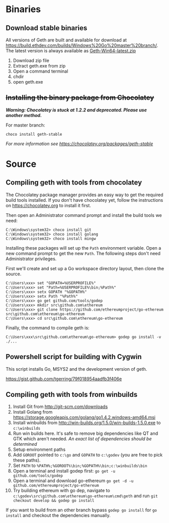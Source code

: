 # Binaries

## Download stable binaries

All versions of Geth are built and available for download at https://build.ethdev.com/builds/Windows%20Go%20master%20branch/. The latest version is always available as [Geth-Win64-latest.zip](https://build.ethdev.com/builds/Windows%20Go%20master%20branch/Geth-Win64-latest.zip)

1. Download zip file
1. Extract geth.exe from zip
1. Open a command terminal
1. chdir <path to geth.exe>
1. open geth.exe

## ~~Installing the binary package from Chocolatey~~

_**Warning: Chocolatey is stuck at 1.2.2 and deprecated. Please use another method.**_

For master branch:
```
choco install geth-stable
```
_For more information see https://chocolatey.org/packages/geth-stable_

# Source

## Compiling geth with tools from chocolatey

The Chocolatey package manager provides an easy way to get
the required build tools installed. If you don't have chocolatey yet,
follow the instructions on https://chocolatey.org to install it first.

Then open an Administrator command prompt and install the build tools
we need:

```text
C:\Windows\system32> choco install git
C:\Windows\system32> choco install golang
C:\Windows\system32> choco install mingw
``` 

Installing these packages will set up the `Path` environment variable.
Open a new command prompt to get the new `Path`. The following steps don't
need Administrator privileges.

First we'll create and set up a Go workspace directory layout,
then clone the source.

```text
C:\Users\xxx> set "GOPATH=%USERPROFILE%"
C:\Users\xxx> set "Path=%USERPROFILE%\bin;%Path%"
C:\Users\xxx> setx GOPATH "%GOPATH%"
C:\Users\xxx> setx Path "%Path%"
C:\Users\xxx> go get github.com/tools/godep
C:\Users\xxx> mkdir src\github.com\ethereum
C:\Users\xxx> git clone https://github.com/ethereumproject/go-ethereum src\github.com\ethereum\go-ethereum
C:\Users\xxx> cd src\github.com\ethereum\go-ethereum
```

Finally, the command to compile geth is:

```text
C:\Users\xxx\src\github.com\ethereum\go-ethereum> godep go install -v ./...
```

## Powershell script for building with Cygwin

This script installs Go, MSYS2 and the development version of geth.

https://gist.github.com/tgerring/79f018954aadfb3f406e

## Compiling geth with tools from winbuilds

1. Install Git from http://git-scm.com/downloads
1. Install Golang from https://storage.googleapis.com/golang/go1.4.2.windows-amd64.msi
1. Install winbuilds from http://win-builds.org/1.5.0/win-builds-1.5.0.exe to `c:\winbuilds`
1. Run win builds here. It's safe to remove big dependencies like QT and GTK which aren't needed. _An exact list of dependencies should be determined_
1. Setup environment paths
  1. Add `GOROOT` pointed to `c:\go` and `GOPATH` to `c:\godev` (you are free to pick these paths).
  1. Set `PATH` to `%PATH%;%GOROOT%\bin;%GOPATH%\bin;c:\winbuilds\bin`
1. Open a terminal and install godep first: `go get -u github.com/tools/godep`
1. Open a terminal and download go-ethereum `go get -d -u github.com/ethereumproject/go-ethereum`
1. Try building ethereum with go dep, navigate to `c:\godev\src\github.com\ethereum\go-ethereum\cmd\geth` and run `git checkout develop && godep go install`

If you want to build from an other branch bypass `godep go install` for `go install` and checkout the dependencies manually.

